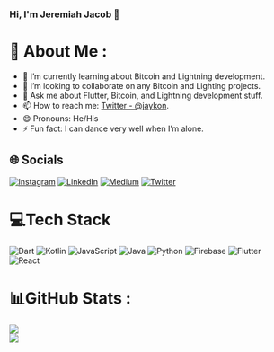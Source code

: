 ### Hi, I'm Jeremiah Jacob 👋

# 💫 About Me :
- 🌱 I’m currently learning about Bitcoin and Lightning development.
- 👯 I’m looking to collaborate on any Bitcoin and Lighting projects.
- 💬 Ask me about Flutter, Bitcoin, and Lightning development stuff.
- 📫 How to reach me: [Twitter - @jaykon](https://twitter.com/jjaykon).
- 😄 Pronouns: He/His
- ⚡ Fun fact: I can dance very well when I’m alone.

## 🌐 Socials
[![Instagram](https://img.shields.io/badge/Instagram-%23E4405F.svg?logo=Instagram&logoColor=white)](https://instagram.com/jaykon) [![LinkedIn](https://img.shields.io/badge/LinkedIn-%230077B5.svg?logo=linkedin&logoColor=white)](https://linkedin.com/in/jaykon) [![Medium](https://img.shields.io/badge/Medium-12100E?logo=medium&logoColor=white)](https://medium.com/@jaykon) [![Twitter](https://img.shields.io/badge/Twitter-%231DA1F2.svg?logo=Twitter&logoColor=white)](https://twitter.com/jjaykon)


# 💻Tech Stack
![Dart](https://img.shields.io/badge/dart-%230175C2.svg?style=for-the-badge&logo=dart&logoColor=white) ![Kotlin](https://img.shields.io/badge/kotlin-%230095D5.svg?style=for-the-badge&logo=kotlin&logoColor=white) ![JavaScript](https://img.shields.io/badge/javascript-%23323330.svg?style=for-the-badge&logo=javascript&logoColor=%23F7DF1E) ![Java](https://img.shields.io/badge/java-%23ED8B00.svg?style=for-the-badge&logo=java&logoColor=white) ![Python](https://img.shields.io/badge/python-3670A0?style=for-the-badge&logo=python&logoColor=ffdd54)  ![Firebase](https://img.shields.io/badge/firebase-%23039BE5.svg?style=for-the-badge&logo=firebase) ![Flutter](https://img.shields.io/badge/Flutter-%2302569B.svg?style=for-the-badge&logo=Flutter&logoColor=white) ![React](https://img.shields.io/badge/react-%2320232a.svg?style=for-the-badge&logo=react&logoColor=%2361DAFB)


# 📊GitHub Stats :
![](https://github-readme-stats.vercel.app/api?username=j-kon&theme=flag-india&hide_border=true&include_all_commits=false&count_private=false)<br/>
![](https://github-readme-stats.vercel.app/api/top-langs/?username=j-kon&theme=flag-nigeria&hide_border=true&include_all_commits=false&count_private=false&layout=compact)
